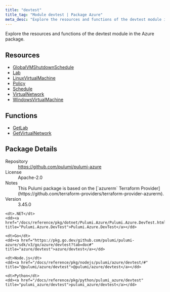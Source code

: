 ```yaml
---
title: "devtest"
title_tag: "Module devtest | Package Azure"
meta_desc: "Explore the resources and functions of the devtest module in the Azure package."
---
```


<!-- WARNING: this file was generated by Pulumi Docs Generator. -->
<!-- Do not edit by hand unless you're certain you know what you are doing! -->

Explore the resources and functions of the devtest module in the Azure package.

<h2 id="resources">Resources</h2>
<ul class="api">
    <li><a href="globalvmshutdownschedule" title="GlobalVMShutdownSchedule"><span class="symbol resource"></span>GlobalVMShutdownSchedule</a></li>
    <li><a href="lab" title="Lab"><span class="symbol resource"></span>Lab</a></li>
    <li><a href="linuxvirtualmachine" title="LinuxVirtualMachine"><span class="symbol resource"></span>LinuxVirtualMachine</a></li>
    <li><a href="policy" title="Policy"><span class="symbol resource"></span>Policy</a></li>
    <li><a href="schedule" title="Schedule"><span class="symbol resource"></span>Schedule</a></li>
    <li><a href="virtualnetwork" title="VirtualNetwork"><span class="symbol resource"></span>VirtualNetwork</a></li>
    <li><a href="windowsvirtualmachine" title="WindowsVirtualMachine"><span class="symbol resource"></span>WindowsVirtualMachine</a></li>
</ul>

<h2 id="functions">Functions</h2>
<ul class="api">
    <li><a href="getlab" title="GetLab"><span class="symbol function"></span>GetLab</a></li>
    <li><a href="getvirtualnetwork" title="GetVirtualNetwork"><span class="symbol function"></span>GetVirtualNetwork</a></li>
</ul>

<h2 id="package-details">Package Details</h2>
<dl class="package-details">
	<dt>Repository</dt>
	<dd><a href="https://github.com/pulumi/pulumi-azure">https://github.com/pulumi/pulumi-azure</a></dd>
	<dt>License</dt>
	<dd>Apache-2.0</dd>
	<dt>Notes</dt>
	<dd>This Pulumi package is based on the [`azurerm` Terraform Provider](https://github.com/terraform-providers/terraform-provider-azurerm).</dd>
	<dt>Version</dt>
	<dd>3.45.0</dd>
</dl>



<dl class="tabular">

    <dt>.NET</dt>
    <dd><a href="/docs/reference/pkg/dotnet/Pulumi.Azure/Pulumi.Azure.DevTest.html" title="Pulumi.Azure.DevTest">Pulumi.Azure.DevTest</a></dd>

    <dt>Go</dt>
    <dd><a href="https://pkg.go.dev/github.com/pulumi/pulumi-azure/sdk/v3/go/azure/devtest?tab=doc#" title="azure/devtest">azure/devtest</a></dd>

    <dt>Node.js</dt>
    <dd><a href="/docs/reference/pkg/nodejs/pulumi/azure/devtest/#" title="@pulumi/azure/devtest">@pulumi/azure/devtest</a></dd>

    <dt>Python</dt>
    <dd><a href="/docs/reference/pkg/python/pulumi_azure/devtest" title="pulumi_azure/devtest">pulumi_azure/devtest</a></dd>

</dl>

